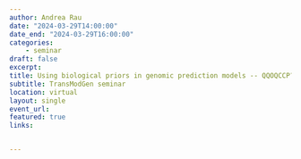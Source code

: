 ```yaml
---
author: Andrea Rau
date: "2024-03-29T14:00:00"
date_end: "2024-03-29T16:00:00"
categories:
    - seminar
draft: false
excerpt: 
title: Using biological priors in genomic prediction models -- QQOQCCP?
subtitle: TransModGen seminar
location: virtual
layout: single
event_url: 
featured: true
links:


---
```




